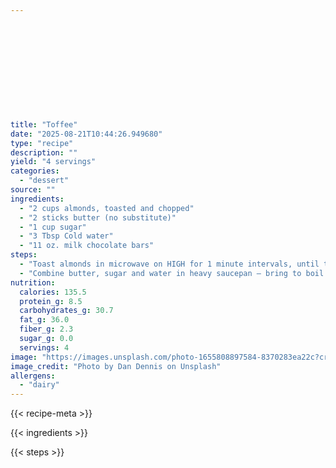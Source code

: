 ```yaml
---












title: "Toffee"
date: "2025-08-21T10:44:26.949680"
type: "recipe"
description: ""
yield: "4 servings"
categories:
  - "dessert"
source: ""
ingredients:
  - "2 cups almonds, toasted and chopped"
  - "2 sticks butter (no substitute)"
  - "1 cup sugar"
  - "3 Tbsp Cold water"
  - "11 oz. milk chocolate bars"
steps:
  - "Toast almonds in microwave on HIGH for 1 minute intervals, until toasted. Chop, set aside."
  - "Combine butter, sugar and water in heavy saucepan – bring to boil over medium heat – boil stirring occasionally 3-4 minutes. Put lid on pan, boil 3 minutes. (Putting the lid on for 3 minutes melts any sugar crystals on the sides of the pan that could ruin your toffee. Very important step.)Remove lid and continue to cook to 290° (soft crack), stirring more frequently when mixture begins to turn caramel color. Pour candy onto foil-covered jelly roll pan. Arrange (evenly) chocolate squares on top of hot candy. Spread when melted. Sprinkle nuts on top, press in with hands. Place in refrigerator for 30 minutes to set chocolate. Remove and break into pieces. Store in airtight container."
nutrition:
  calories: 135.5
  protein_g: 8.5
  carbohydrates_g: 30.7
  fat_g: 36.0
  fiber_g: 2.3
  sugar_g: 0.0
  servings: 4
image: "https://images.unsplash.com/photo-1655808897584-8370283ea22c?crop=entropy&cs=tinysrgb&fit=max&fm=jpg&ixid=M3w3OTQ5MzV8MHwxfHNlYXJjaHwxfHx0b2ZmZWUlMjBmb29kJTIwZGVzc2VydHxlbnwxfDB8fHwxNzU1Nzk1NzkxfDA&ixlib=rb-4.1.0&q=80&w=1080"
image_credit: "Photo by Dan Dennis on Unsplash"
allergens:
  - "dairy"
---
```


{{< recipe-meta >}}

{{< ingredients >}}

{{< steps >}}
